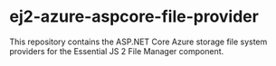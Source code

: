 # ej2-azure-aspcore-file-provider
This repository contains the ASP.NET Core Azure storage file system providers for the Essential JS 2 File Manager component.
